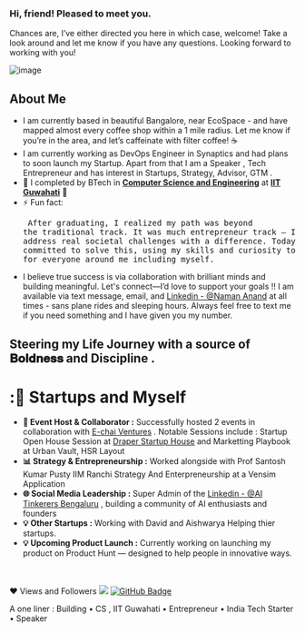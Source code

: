 ### Hi, friend! Pleased to meet you.
Chances are, I’ve either directed you here in which case, welcome! Take a look around and let me know if you have any questions. Looking forward to working with you!

![image](https://github.com/user-attachments/assets/8ad6ca7e-14d0-4e82-aca6-ad49ab8c0cba)

##  About Me 

- I am currently based in beautiful Bangalore, near EcoSpace - and have mapped almost every coffee shop within a  1 mile radius. Let me know if you’re in the area, and let’s caffeinate with filter coffee! ☕
- I am currently working as DevOps Engineer in Synaptics and had plans to soon launch my Startup. Apart from that I am a Speaker , Tech Entrepreneur and has interest in  Startups, Strategy, Advisor, GTM .
- 🌱 I completed by BTech in **[Computer Science and Engineering](https://www.iitg.ac.in/cse/)** at  **[IIT Guwahati](https://www.iitg.ac.in/)** 🏫
- ⚡ Fun fact: <pre> After graduating, I realized my path was beyond the traditional track. It was much entrepreneur track — I wanted to address real societal challenges with a difference. Today, I'm fully committed to solve this, using my skills and curiosity to create value for everyone around me including myself.  </pre>
-  I believe true success is via collaboration with brilliant minds and building meaningful. Let's connect—I’d love to support your goals !! I am available via text message, email, and  [Linkedin - @Naman Anand](https://www.linkedin.com/in/naman125/) at all times - sans plane rides and sleeping hours. Always feel free to text me if you need something and I have given you my number.


## Steering my Life Journey with a source of **𝐁𝐨𝐥𝐝𝐧𝐞𝐬𝐬** **and Discipline** .

# :🚀 Startups and Myself
- **🌟 Event Host & Collaborator :** Successfully hosted 2 events in collaboration with [E-chai Ventures](https://echai.ventures/) . Notable Sessions include : Startup Open House Session at [Draper Startup House](https://draperstartuphouse.com/bangalore/) and Marketting Playbook at Urban Vault, HSR Layout
- **📊 Strategy & Entrepreneurship :**  Worked alongside with Prof Santosh Kumar Pusty IIM Ranchi Strategy And Enterpreneurship at a Vensim Application 
- **🌐 Social Media Leadership :**  Super Admin of the [Linkedin - @AI Tinkerers Bengaluru](https://www.linkedin.com/company/ai-tinkerers-bangalore/) , building a community of AI enthusiasts and founders
- **💡 Other Startups :** Working with David and Aishwarya Helping thier startups.
- **💡 Upcoming Product Launch :** Currently working on launching my product on Product Hunt — designed to help people in innovative ways.

 
<br/>
<br/>
❤ Views and Followers
<img src="https://komarev.com/ghpvc/?username=Naman-72">
<a href="https://github.com/Naman-72?tab=followers"><img src="https://img.shields.io/github/followers/Naman-72?label=Followers&style=social" alt="GitHub Badge"></a>

A one liner : Building • CS , IIT Guwahati • Entrepreneur • India Tech Starter • Speaker

